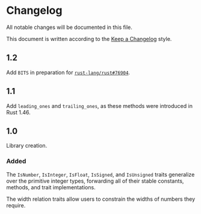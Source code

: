 # Changelog

All notable changes will be documented in this file.

This document is written according to the [Keep a Changelog][kac] style.

## 1.2

Add `BITS` in preparation for [`rust-lang/rust#76904`].

## 1.1

Add `leading_ones` and `trailing_ones`, as these methods were introduced in Rust
1.46.

## 1.0

Library creation.

### Added

The `IsNumber`, `IsInteger`, `IsFloat`, `IsSigned`, and `IsUnsigned` traits
generalize over the primitive integer types, forwarding all of their stable
constants, methods, and trait implementations.

The width relation traits allow users to constrain the widths of numbers they
require.

[kac]: //keepachangelog.com/en/1.0.0/
[`rust-lang/rust#76904`]: https://github.com/rust-lang/rust/issues/76904
